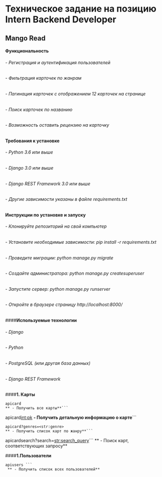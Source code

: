 # Техническое задание на позицию Intern Backend Developer

## Mango Read

#### **Функциональность**

###### - Регистрация и аутентификация пользователей
###### - Фильтрация карточек по жанрам
###### - Пагинация карточек с отображением 12 карточек на странице
###### - Поиск карточек по названию
###### - Возможность оставить рецензию на карточку

#### **Требования к установке**
###### - Python 3.6 или выше
###### - Django 3.0 или выше
###### - Django REST Framework 3.0 или выше
###### - Другие зависимости указаны в файле requirements.txt

#### **Инструкции по установке и запуску**
###### - Клонируйте репозиторий на свой компьютер
###### - Установите необходимые зависимости: pip install -r requirements.txt
###### - Проведите миграции: python manage.py migrate
###### - Создайте администратора: python manage.py createsuperuser
###### - Запустите сервер: python manage.py runserver
###### - Откройте в браузере страницу http://localhost:8000/

####**Используемые технологии**

###### - Django
###### - Python
###### - PostgreSQL (или другая база данных)
###### - Django REST Framework

####**1. Карты**

```
apicard
** - Получить все карты**```

```
apicard<int:pk> 
**- Получить детальную информацию о карте**```

```
apicard?genres=<str:genre>
** - Получить список карт по жанру**```

```
apicardsearch?search=<str:search_query>```
 ** - Поиск  карт, соответствующих запросу**


####**1.Пользователи**
```
apiusers ```
 ** - Получить список всех пользователей**